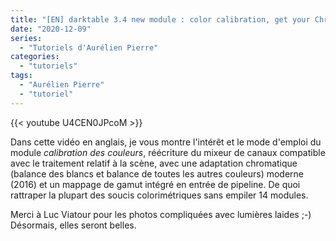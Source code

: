 ```yaml
---
title: "[EN] darktable 3.4 new module : color calibration, get your Christmas lights back in gamut !"
date: "2020-12-09"
series:
  - "Tutoriels d'Aurélien Pierre"
categories: 
  - "tutoriels"
tags: 
  - "Aurélien Pierre"
  - "tutoriel"
---
```


{{< youtube U4CEN0JPcoM >}}

Dans cette vidéo en anglais, je vous montre l'intérêt et le mode d'emploi du module _calibration des couleurs_, réécriture du mixeur de canaux compatible avec le traitement relatif à la scène, avec une adaptation chromatique (balance des blancs et balance de toutes les autres couleurs) moderne (2016) et un mappage de gamut intégré en entrée de pipeline. De quoi rattraper la plupart des soucis colorimétriques sans empiler 14 modules.

Merci à Luc Viatour pour les photos compliquées avec lumières laides ;-) Désormais, elles seront belles.
